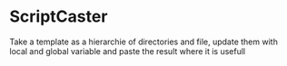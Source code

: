 # ScriptCaster
Take a template as a hierarchie of directories and file, update them with local and global variable and paste the result where it is usefull
